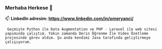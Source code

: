 ### Merhaba Herkese 👋
📫 **Linkedln adresim: https://www.linkedin.com/in/omeryanci/**

     Geçmişte Python ile Data Augmentation ve PHP - Laravel ile web sitesi yapımında çalıştım. Yakın zamanda Derin Öğrenme İle Video Özetleme projesinde görev aldım. Şu anda kendimi Java tarafında geliştirmeye çalışıyorum.
<!--
**yancomer/yancomer** is a ✨ _special_ ✨ repository because its `README.md` (this file) appears on your GitHub profile.

-->
